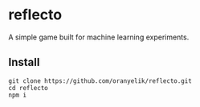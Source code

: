 # reflecto
A simple game built for machine learning experiments.

## Install
```
git clone https://github.com/oranyelik/reflecto.git
cd reflecto
npm i
```
